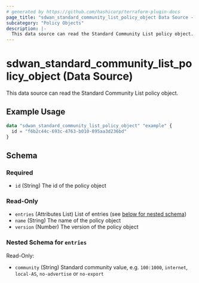 ```yaml
---
# generated by https://github.com/hashicorp/terraform-plugin-docs
page_title: "sdwan_standard_community_list_policy_object Data Source - terraform-provider-sdwan"
subcategory: "Policy Objects"
description: |-
  This data source can read the Standard Community List policy object.
---
```


# sdwan_standard_community_list_policy_object (Data Source)

This data source can read the Standard Community List policy object.

## Example Usage

```terraform
data "sdwan_standard_community_list_policy_object" "example" {
  id = "f6b2c44c-693c-4763-b010-895aa3d236bd"
}
```

<!-- schema generated by tfplugindocs -->
## Schema

### Required

- `id` (String) The id of the policy object

### Read-Only

- `entries` (Attributes List) List of entries (see [below for nested schema](#nestedatt--entries))
- `name` (String) The name of the policy object
- `version` (Number) The version of the policy object

<a id="nestedatt--entries"></a>
### Nested Schema for `entries`

Read-Only:

- `community` (String) Standard community value, e.g. `100:1000`, `internet`, `local-AS`, `no-advertise` or `no-export`


